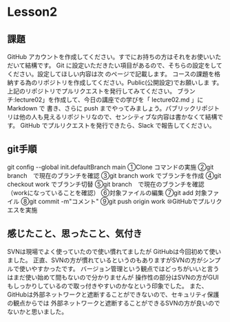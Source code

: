 # Lesson2
## 課題 
GitHub アカウントを作成してください。すでにお持ちの方はそれをお使いいただいて結構です。
Git に設定いただきたい項目があるので、そちらの設定をしてください。設定してほしい内容は次 のページで記載します。
コースの課題を格納する為のリポジトリを作成してください。Public(公開設定)でお願いしま す。
上記のリポジトリでプルリクエストを発行してみてください。
ブランチ:lecture02」を作成して、今日の講座での学びを「 lecture02.md 」に Markdown で 書き、さらに push までやってみましょう。パブリックリポジトリは他の人も見えるリポジトリなので、センシティブな内容は書かなくて結構です。
GitHub でプルリクエストを発行できたら、Slack で報告してください。

## git手順
git config --global init.defaultBranch main
①Clone コマンドの実施
②git branch　で現在のブランチを確認
③git branch work でブランチを作成
④git checkout work でブランチ切替
⑤git branch　で現在のブランチを確認（workになっていることを確認）
⑥対象ファイルの編集
⑦git add 対象ファイル
⑧git commit -m"コメント"
⑨git push origin work
⑩GitHubでプルリクエスを実施

## 感じたこと、思ったこと、気付き
SVNは現場でよく使っていたので使い慣れてましたが
GitHubは今回初めて使いました。
正直、SVNの方が慣れているというのもありますがSVNの方がシンプルで使いやすかったです。
バージョン管理という観点ではどっちがいいと言うはまだ使い始めて間もないので分かりませんが
操作性の部分はSVNの方がGUIもしっかりしているので取っ付きやすいのかなという印象でした。
また、GitHubは外部ネットワークと遮断することができないので、セキュリティ保護の観点からでは
外部ネットワークと遮断することができるSVNの方が良いのでないかと思いました。